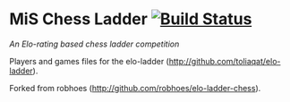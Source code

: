# MiS Chess Ladder [![Build Status](https://travis-ci.org/toliaqat/elo-ladder-chess.png)](https://travis-ci.org/toliaqat/elo-ladder-chess)

_An Elo-rating based chess ladder competition_

Players and games files for the elo-ladder (http://github.com/toliaqat/elo-ladder).

Forked from robhoes (http://github.com/robhoes/elo-ladder-chess).
